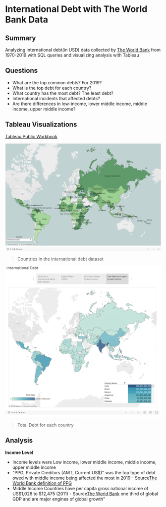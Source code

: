 # International Debt with The World Bank Data

## Summary
Analyzing international debt(in USD) data collected by [The World Bank](https://datacatalog.worldbank.org/dataset/international-debt-statistics) from 1970-2019
with SQL queries and visualizing analysis with Tableau

## Questions
- What are the top common debts? For 2019?
- What is the top debt for each country?
- What country has the most debt? The least debt?
- International incidents that affected debts?
- Are there differences in low-income, lower middle income, middle income, upper middle income?




## Tableau Visualizations
[Tableau Public Workbook](https://public.tableau.com/profile/diannejardinez#!/vizhome/InternationalDebtwithTheWorldBankData/Map?publish=yes)


![](https://github.com/diannejardinez/SQL-World-Bank-International-Debt/blob/master/images/Tableau-Map.png)
> Countries in the international debt dataset

![](https://github.com/diannejardinez/SQL-World-Bank-International-Debt/blob/master/images/Tableau-Map_country-debt.png)
> Total Debt for each country

## Analysis
**Income Level**
- Income levels were Low income, lower middle income,  middle income, upper middle income
- "PPG, Private Creditors (AMT, Current US$)" was the top type of debt owed with middle income being affected the most in 2019 - Source[The World Bank definition of PPG](https://datacatalog.worldbank.org/ppg-private-creditors-amt-current-us-0)
- Middle Income Countries have per capita gross national income of US$1,026 to $12,475 (2011) - Source[The World Bank](https://www.worldbank.org/en/country/mic/overview#:~:text=The%20world's%20Middle%20Income%20Countries,%244%2C046%20and%20%2412%2C535%20(2021).)  one third of global GDP and are major engines of global growth"